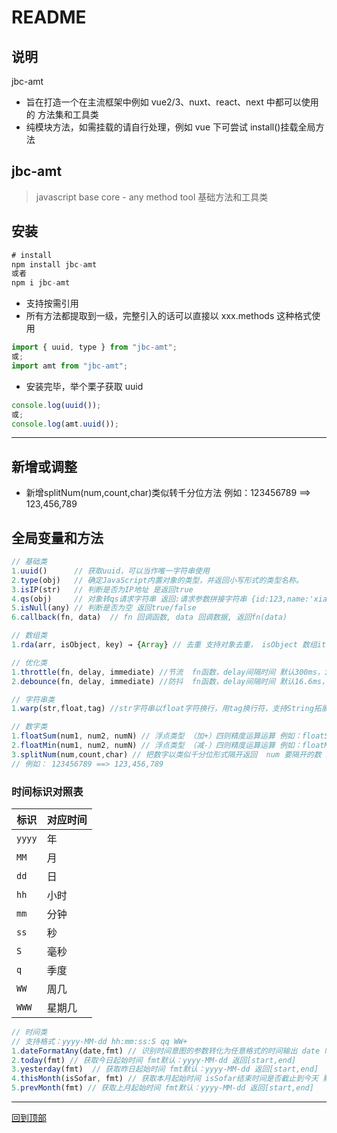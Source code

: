 # README

## 说明

jbc-amt

- 旨在打造一个在主流框架中例如 vue2/3、nuxt、react、next 中都可以使用的 方法集和工具类
- 纯模块方法，如需挂载的请自行处理，例如 vue 下可尝试 install()挂载全局方法

## jbc-amt

> javascript base core - any method tool 基础方法和工具类

## 安装

```javascript
# install
npm install jbc-amt
或者
npm i jbc-amt
```

- 支持按需引用
- 所有方法都提取到一级，完整引入的话可以直接以 xxx.methods 这种格式使用

```javascript
import { uuid, type } from "jbc-amt";
或;
import amt from "jbc-amt";
```

- 安装完毕，举个栗子获取 uuid

```javascript
console.log(uuid());
或;
console.log(amt.uuid());
```

---

## 新增或调整

- 新增splitNum(num,count,char)类似转千分位方法  例如：123456789 ==> 123,456,789

## 全局变量和方法

```javascript
// 基础类
1.uuid()      // 获取uuid，可以当作唯一字符串使用
2.type(obj)   // 确定JavaScript内置对象的类型，并返回小写形式的类型名称。
3.isIP(str)   // 判断是否为IP地址 是返回true
4.qs(obj)     // 对象转qs请求字符串 返回:请求参数拼接字符串 {id:123,name:'xiaoming'} => id=123&name=xiaoming
5.isNull(any) // 判断是否为空 返回true/false
6.callback(fn, data)  // fn 回调函数, data 回调数据, 返回fn(data)

// 数组类
1.rda(arr, isObject, key) → {Array} // 去重 支持对象去重， isObject 数组item是否为对象、key根据固定key去重

// 优化类
1.throttle(fn, delay, immediate) //节流  fn函数，delay间隔时间 默认300ms，immediate是否立即执行 默认true
2.debounce(fn, delay, immediate) //防抖  fn函数，delay间隔时间 默认16.6ms，immediate是否立即执行 默认true

// 字符串类
1.warp(str,float,tag) //str字符串以float字符换行，用tag换行符，支持String拓展方法，可省略str参数 例如‘text,str,aaa’.warp()

// 数字类
1.floatSum(num1, num2, numN) // 浮点类型 （加+）四则精度运算运算 例如：floatSum(0.1,0.2,0.3) ==> 0.6 额外导出了floatJia,等价于floatSum
2.floatMin(num1, num2, numN) // 浮点类型 （减-）四则精度运算运算 例如：floatMin(0.8,0.3,0.4) ==> 0.1 额外导出了floatJian,等价于floatMin
3.splitNum(num,count,char) // 把数字以类似千分位形式隔开返回  num 要隔开的数 必填, count 每隔几个数 默认3, num 用什么符号隔开 默认英文逗号，
// 例如： 123456789 ==> 123,456,789

```

### 时间标识对照表

| 标识   | 对应时间 |
| ------ | -------- |
| `yyyy` | 年       |
| `MM`   | 月       |
| `dd`   | 日       |
| `hh`   | 小时     |
| `mm`   | 分钟     |
| `ss`   | 秒       |
| `S`    | 毫秒     |
| `q`    | 季度     |
| `WW`   | 周几     |
| `WWW`  | 星期几   |

```javascript
// 时间类
// 支持格式：yyyy-MM-dd hh:mm:ss:S qq WW+
1.dateFormatAny(date,fmt) // 识别时间意图的参数转化为任意格式的时间输出 date 时间，fmt 格式化方式 全格式：yyyy-MM-dd hh:mm:ss:S qq WW+  默认：yyyy-MM-dd
2.today(fmt) // 获取今日起始时间 fmt默认：yyyy-MM-dd 返回[start,end]
3.yesterday(fmt)  // 获取昨日起始时间 fmt默认：yyyy-MM-dd 返回[start,end]
4.thisMonth(isSofar, fmt) // 获取本月起始时间 isSofar结束时间是否截止到今天 默认：false, fmt默认：yyyy-MM-dd 返回[start,end]
5.prevMonth(fmt) // 获取上月起始时间 fmt默认：yyyy-MM-dd 返回[start,end]
```

---

[回到顶部](#readme)
